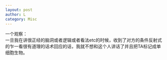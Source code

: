 ```yaml
---
layout: post
author: L
category: Misc
---
```

一个观察：<br>
一旦我在讲很正经的脑洞或者逻辑或者看法etc的时候，收到了对方的条件反射式的乍一看很有道理的话术回应的话，我就不想和这个人讲话了并且把TA标记成单细胞生物。<br>

